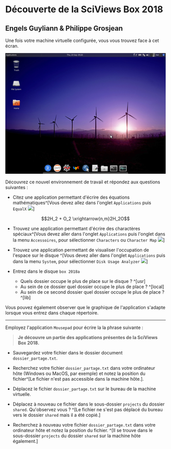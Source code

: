 # Découverte de la SciViews Box 2018

## Engels Guyliann & Philippe Grosjean

Une fois votre machine virtuelle configurée, vous vous trouvez face à cet écran. 

![](../images/desktop.png)

Découvrez ce nouvel environnement de travail et répondez aux questions suivantes : 

- Citez une application permettant d'écrire des équations mathématiques^[Vous devez allez dans l'onglet `Applications` puis `EqualX` ![](../images/equalx.gif)]


$$2H_2 + O_2 \xrightarrow{n,m}2H_2O$$

- Trouvez une application permettant d'écrire des charactères spéciaux^[Vous devez aller dans l'onglet `Applications` puis l'onglet dans la menu `Accessoires`, pour sélectionner `Characters` ou `Character Map` ![](../images/characters.gif)]

- Trouvez une application permettant de visualiser l'occupation de l'espace sur le disque ^[Vous devez aller dans l'onglet `Applications` puis dans la menu `System`, pour sélectionner `Disk Usage Analyzer` ![](../images/disk.gif)]

- Entrez dans le disque `box 2018a`
    + Quels dossier occupe le plus de place sur le disque ? ^[usr]
    + Au sein de ce dossier quel dossier occupe le plus de place ? ^[local]
    + Au sein de ce second dossier quel dossier occupe le plus de place ? ^[lib] 

Vous pouvez également observer que le graphique de l'application s'adapte lorsque vous entrez dans chaque répertoire.

______

Employez l'application `Mousepad` pour écrire la la phrase suivante :

> **Je découvre un partie des applications présentes de la SciViews Box 2018.**

- Sauvegardez votre fichier dans le dossier document `dossier_partage.txt`.

- Recherchez votre fichier `dossier_partage.txt` dans votre ordinateur hôte (Windows ou MacOS, par exemple) et notez la position du fichier^[Le fichier n'est pas accessible dans la machine hôte.].

- Déplacez le fichier `dossier_partage.txt` sur le bureau de la machine virtuelle.

- Déplacez à nouveau ce fichier dans le sous-dossier `projects` du dossier `shared`. Qu'observez vous ? ^[Le fichier ne s'est pas déplacé du bureau vers le dossier `shared` mais il a été copié.] 

- Recherchez à nouveau votre fichier `dossier_partage.txt` dans votre ordinateur hôte et notez la position du fichier. ^[Il se trouve dans le sous-dossier `projects` du dossier `shared` sur la machine hôte également.]

